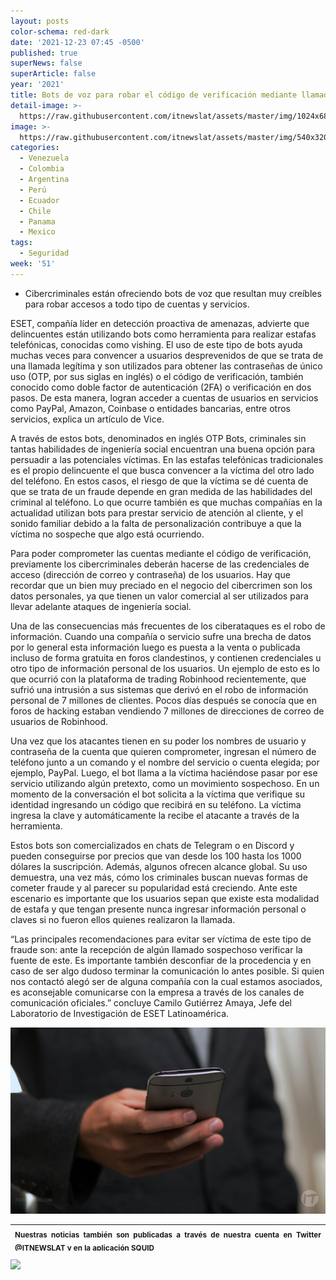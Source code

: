 ```yaml
---
layout: posts
color-schema: red-dark
date: '2021-12-23 07:45 -0500'
published: true
superNews: false
superArticle: false
year: '2021'
title: Bots de voz para robar el código de verificación mediante llamadas
detail-image: >-
  https://raw.githubusercontent.com/itnewslat/assets/master/img/1024x680/LLamada-g.jpg
image: >-
  https://raw.githubusercontent.com/itnewslat/assets/master/img/540x320/LLamada-p.jpg
categories:
  - Venezuela
  - Colombia
  - Argentina
  - Perú
  - Ecuador
  - Chile
  - Panama
  - Mexico
tags:
  - Seguridad
week: '51'
---
```

- Cibercriminales están ofreciendo bots de voz que resultan muy creíbles para robar accesos a todo tipo de cuentas y servicios.

ESET, compañía líder en detección proactiva de amenazas, advierte que delincuentes están utilizando bots como herramienta para realizar estafas telefónicas, conocidas como vishing. El uso de este tipo de bots ayuda muchas veces para convencer a usuarios desprevenidos de que se trata de una llamada legítima y son utilizados para obtener las contraseñas de único uso (OTP, por sus siglas en inglés) o el código de verificación, también conocido como doble factor de autenticación (2FA) o verificación en dos pasos. De esta manera, logran acceder a cuentas de usuarios en servicios como PayPal, Amazon, Coinbase o entidades bancarias, entre otros servicios, explica un artículo de Vice.
 
A través de estos bots, denominados en inglés OTP Bots, criminales sin tantas habilidades de ingeniería social encuentran una buena opción para persuadir a las potenciales víctimas. En las estafas telefónicas tradicionales es el propio delincuente el que busca convencer a la víctima del otro lado del teléfono. En estos casos, el riesgo de que la víctima se dé cuenta de que se trata de un fraude depende en gran medida de las habilidades del criminal al teléfono. Lo que ocurre también es que muchas compañías en la actualidad utilizan bots para prestar servicio de atención al cliente, y el sonido familiar debido a la falta de personalización contribuye a que la víctima no sospeche que algo está ocurriendo.
 
Para poder comprometer las cuentas mediante el código de verificación, previamente los cibercriminales deberán hacerse de las credenciales de acceso (dirección de correo y contraseña) de los usuarios. Hay que recordar que un bien muy preciado en el negocio del cibercrimen son los datos personales, ya que tienen un valor comercial al ser utilizados para llevar adelante ataques de ingeniería social.
 
Una de las consecuencias más frecuentes de los ciberataques es el robo de información. Cuando una compañía o servicio sufre una brecha de datos por lo general esta información luego es puesta a la venta o publicada incluso de forma gratuita en foros clandestinos, y contienen credenciales u otro tipo de información personal de los usuarios. Un ejemplo de esto es lo que ocurrió con la plataforma de trading Robinhood recientemente, que sufrió una intrusión a sus sistemas que derivó en el robo de información personal de 7 millones de clientes. Pocos días después se conocía que en foros de hacking estaban vendiendo 7 millones de direcciones de correo de usuarios de Robinhood.
 
Una vez que los atacantes tienen en su poder los nombres de usuario y contraseña de la cuenta que quieren comprometer, ingresan el número de teléfono junto a un comando y el nombre del servicio o cuenta elegida; por ejemplo, PayPal. Luego, el bot llama a la víctima haciéndose pasar por ese servicio utilizando algún pretexto, como un movimiento sospechoso. En un momento de la conversación el bot solicita a la víctima que verifique su identidad ingresando un código que recibirá en su teléfono. La víctima ingresa la clave y automáticamente la recibe el atacante a través de la herramienta.
 
Estos bots son comercializados en chats de Telegram o en Discord y pueden conseguirse por precios que van desde los 100 hasta los 1000 dólares la suscripción. Además, algunos ofrecen alcance global. Su uso demuestra, una vez más, cómo los criminales buscan nuevas formas de cometer fraude y al parecer su popularidad está creciendo. Ante este escenario es importante que los usuarios sepan que existe esta modalidad de estafa y que tengan presente nunca ingresar información personal o claves si no fueron ellos quienes realizaron la llamada.
 
“Las principales recomendaciones para evitar ser víctima de este tipo de fraude son: ante la recepción de algún llamado sospechoso verificar la fuente de este. Es importante también desconfiar de la procedencia y en caso de ser algo dudoso terminar la comunicación lo antes posible. Si quien nos contactó alegó ser de alguna compañía con la cual estamos asociados, es aconsejable comunicarse con la empresa a través de los canales de comunicación oficiales.” concluye Camilo Gutiérrez Amaya, Jefe del Laboratorio de Investigación de ESET Latinoamérica.

![](https://raw.githubusercontent.com/itnewslat/assets/master/img/540x320/LLamada-p.jpg)

<table style="height: 42px;" width="569">
<tbody>
<tr>
<td style="text-align: justify;"><sub><strong>Nuestras noticias también son publicadas a través de nuestra cuenta en Twitter <a href="https://twitter.com/itnewslat?lang=es">@ITNEWSLAT</a> y en la aplicación <a href="https://squidapp.co/en/">SQUID</a></strong></sub></td>
</tr>
</tbody>
</table>

<img src="https://tracker.metricool.com/c3po.jpg?hash=56f88a41e39ab42c063cc51676587a04"/>